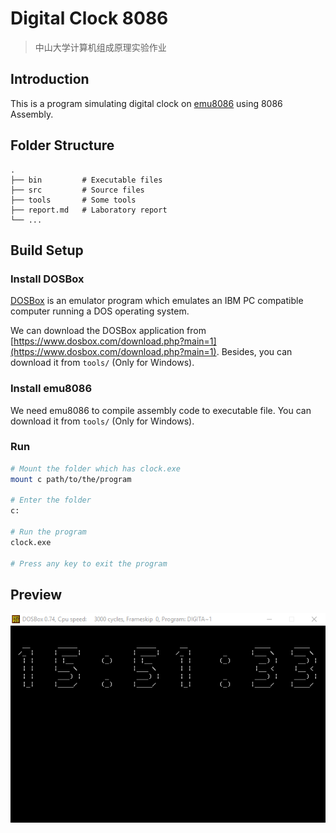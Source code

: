 # Digital Clock 8086

> 中山大学计算机组成原理实验作业

## Introduction

This is a program simulating digital clock on [emu8086]() using 8086 Assembly.

## Folder Structure

```
.
├── bin         # Executable files
├── src         # Source files
├── tools       # Some tools
├── report.md   # Laboratory report
└── ...
```

## Build Setup

### Install DOSBox

[DOSBox](https://en.wikipedia.org/wiki/DOSBox) is an emulator program which emulates an IBM PC compatible computer running a DOS operating system.

We can download the DOSBox application from [https://www.dosbox.com/download.php?main=1](https://www.dosbox.com/download.php?main=1). Besides, you can download it from `tools/` (Only for Windows).

### Install emu8086

We need emu8086 to compile assembly code to executable file. You can download it from `tools/` (Only for Windows).

### Run

```bash
# Mount the folder which has clock.exe
mount c path/to/the/program

# Enter the folder
c:

# Run the program
clock.exe

# Press any key to exit the program
```

## Preview

![网络不给力哟](./images/Preview.png)
